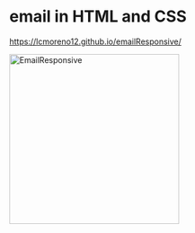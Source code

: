 # email in HTML and CSS

https://lcmoreno12.github.io/emailResponsive/

<img width="302" alt="EmailResponsive" src="https://user-images.githubusercontent.com/63550332/179003103-2ecd49f3-7b1d-4bed-9548-14b70e730344.png">
